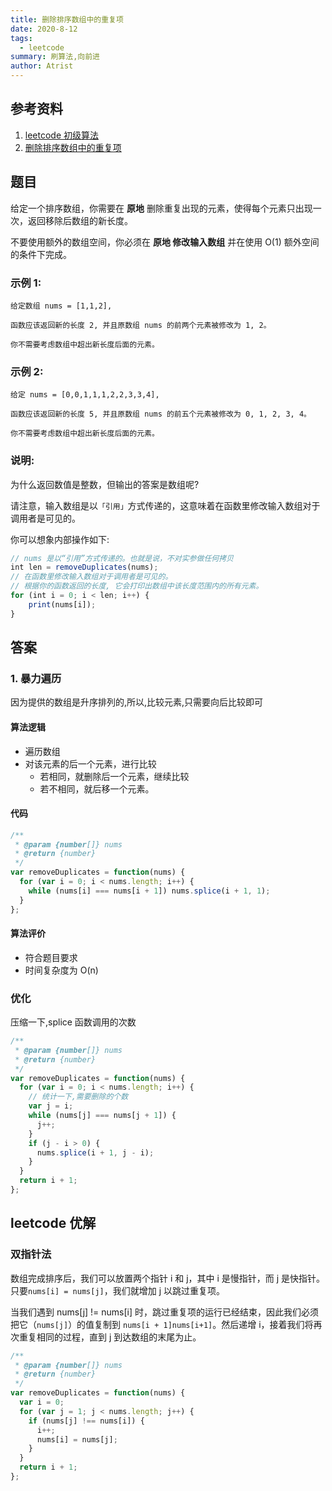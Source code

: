 ```yaml
---
title: 删除排序数组中的重复项
date: 2020-8-12
tags:
  - leetcode
summary: 刷算法,向前进
author: Atrist
---
```


## 参考资料

1. [leetcode 初级算法](https://leetcode-cn.com/leetbook/detail/top-interview-questions-easy/)
2. [删除排序数组中的重复项](https://leetcode-cn.com/leetbook/read/top-interview-questions-easy/x2gy9m/)

## 题目

给定一个排序数组，你需要在 **原地** 删除重复出现的元素，使得每个元素只出现一次，返回移除后数组的新长度。

不要使用额外的数组空间，你必须在 **原地 修改输入数组** 并在使用 O(1) 额外空间的条件下完成。

### 示例 1:

```
给定数组 nums = [1,1,2],

函数应该返回新的长度 2, 并且原数组 nums 的前两个元素被修改为 1, 2。

你不需要考虑数组中超出新长度后面的元素。
```

### 示例 2:

```
给定 nums = [0,0,1,1,1,2,2,3,3,4],

函数应该返回新的长度 5, 并且原数组 nums 的前五个元素被修改为 0, 1, 2, 3, 4。

你不需要考虑数组中超出新长度后面的元素。
```

### 说明:

为什么返回数值是整数，但输出的答案是数组呢?

请注意，输入数组是以`「引用」`方式传递的，这意味着在函数里修改输入数组对于调用者是可见的。

你可以想象内部操作如下:

```js
// nums 是以“引用”方式传递的。也就是说，不对实参做任何拷贝
int len = removeDuplicates(nums);
// 在函数里修改输入数组对于调用者是可见的。
// 根据你的函数返回的长度, 它会打印出数组中该长度范围内的所有元素。
for (int i = 0; i < len; i++) {
    print(nums[i]);
}
```

## 答案

### 1. 暴力遍历

因为提供的数组是升序排列的,所以,比较元素,只需要向后比较即可

#### 算法逻辑

- 遍历数组
- 对该元素的后一个元素，进行比较
  - 若相同，就删除后一个元素，继续比较
  - 若不相同，就后移一个元素。

#### 代码

```javascript
/**
 * @param {number[]} nums
 * @return {number}
 */
var removeDuplicates = function(nums) {
  for (var i = 0; i < nums.length; i++) {
    while (nums[i] === nums[i + 1]) nums.splice(i + 1, 1);
  }
};
```

#### 算法评价

- 符合题目要求
- 时间复杂度为 O(n)

### 优化

压缩一下,splice 函数调用的次数

```js
/**
 * @param {number[]} nums
 * @return {number}
 */
var removeDuplicates = function(nums) {
  for (var i = 0; i < nums.length; i++) {
    // 统计一下,需要删除的个数
    var j = i;
    while (nums[j] === nums[j + 1]) {
      j++;
    }
    if (j - i > 0) {
      nums.splice(i + 1, j - i);
    }
  }
  return i + 1;
};
```

## leetcode 优解

### 双指针法

数组完成排序后，我们可以放置两个指针 i 和 j，其中 i 是慢指针，而 j 是快指针。只要`nums[i] = nums[j]`，我们就增加 j 以跳过重复项。

当我们遇到 nums[j] != nums[i] 时，跳过重复项的运行已经结束，因此我们必须把它（`nums[j]`）的值复制到 `nums[i + 1]nums[i+1]`。然后递增 i，接着我们将再次重复相同的过程，直到 j 到达数组的末尾为止。

```js
/**
 * @param {number[]} nums
 * @return {number}
 */
var removeDuplicates = function(nums) {
  var i = 0;
  for (var j = 1; j < nums.length; j++) {
    if (nums[j] !== nums[i]) {
      i++;
      nums[i] = nums[j];
    }
  }
  return i + 1;
};
```
